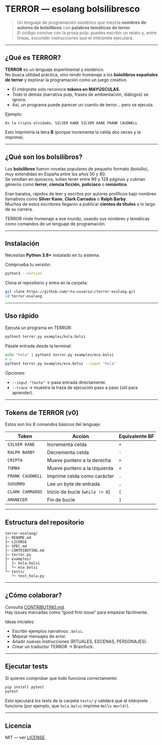 # TERROR — esolang bolsilibresco

> Un lenguaje de programación esotérico que mezcla **nombres de autores de bolsilibros** con **palabras temáticas de terror**.  
> El código convive con la prosa pulp: puedes escribir un relato y, entre líneas, esconder instrucciones que el intérprete ejecutará.

---

## ¿Qué es TERROR?
**TERROR** es un lenguaje experimental y esotérico.  
No busca utilidad práctica, sino rendir homenaje a los **bolsilibros españoles de terror** y explorar la programación como un juego creativo.

- El intérprete solo reconoce **tokens en MAYÚSCULAS**.  
- Todo lo demás (narrativa pulp, frases de ambientación, diálogos) se ignora.  
- Así, un programa puede parecer un cuento de terror... pero se ejecuta.

Ejemplo:

```text
En la cripta olvidada, SILVER KANE SILVER KANE FRANK CAUDWELL
```

Esto imprimiría la letra **B** (porque incrementa la celda dos veces y la imprime).

---

## ¿Qué son los bolsilibros?
Los **bolsilibros** fueron novelas populares de pequeño formato (bolsillo), muy extendidas en España entre los años 50 y 80.  
Se vendían en quioscos, solían tener entre 96 y 128 páginas y cubrían géneros como **terror**, **ciencia ficción**, **policíaco** o **romántico**.  

Eran baratos, rápidos de leer y escritos por autores prolíficos bajo nombres llamativos como **Silver Kane**, **Clark Carrados** o **Ralph Barby**.  
Muchos de estos escritores llegaron a publicar **cientos de títulos** a lo largo de su carrera.  

TERROR rinde homenaje a ese mundo, usando sus nombres y temáticas como comandos de un lenguaje de programación.

---

## Instalación
Necesitas **Python 3.8+** instalado en tu sistema.

Comprueba tu versión:
```bash
python3 --version
```

Clona el repositorio y entra en la carpeta:

```bash
git clone https://github.com/<tu-usuario>/terror-esolang.git
cd terror-esolang
```

---

## Uso rápido
Ejecuta un programa en TERROR:

```bash
python3 terror.py examples/hola.bolsi
```

Pásale entrada desde la terminal:

```bash
echo "hola" | python3 terror.py examples/eco.bolsi
# o
python3 terror.py examples/eco.bolsi --input "hola"
```

Opciones:
- `--input "texto"` → pasa entrada directamente.  
- `--trace` → muestra la traza de ejecución paso a paso (útil para aprender).  

---

## Tokens de TERROR (v0)
Estos son los 8 comandos básicos del lenguaje:

| Token            | Acción                          | Equivalente BF |
|------------------|---------------------------------|----------------|
| `SILVER KANE`    | Incrementa celda                | `+` |
| `RALPH BARBY`    | Decrementa celda                | `-` |
| `CRIPTA`         | Mueve puntero a la derecha      | `>` |
| `TUMBA`          | Mueve puntero a la izquierda    | `<` |
| `FRANK CAUDWELL` | Imprime celda como carácter     | `.` |
| `SUSURRO`        | Lee un byte de entrada          | `,` |
| `CLARK CARRADOS` | Inicio de bucle (`while != 0`)  | `[` |
| `AMANECER`       | Fin de bucle                    | `]` |

---

## Estructura del repositorio
```
terror-esolang/
├─ README.md
├─ LICENSE
├─ SPEC.md
├─ CONTRIBUTING.md
├─ terror.py
├─ examples/
│  ├─ hola.bolsi
│  └─ eco.bolsi
└─ tests/
   └─ test_hola.py
```

---

## ¿Cómo colaborar?
Consulta [CONTRIBUTING.md](./CONTRIBUTING.md).  
Hay issues marcadas como “good first issue” para empezar fácilmente.

Ideas iniciales:
- Escribir ejemplos narrativos `.bolsi`.  
- Mejorar mensajes de error.  
- Añadir nuevas instrucciones (RITUALES, ESCENAS, PERSONAJES).  
- Crear un traductor TERROR → Brainfuck.  

---

## Ejecutar tests
Si quieres comprobar que todo funciona correctamente:

```bash
pip install pytest
pytest
```

Esto ejecutará los tests de la carpeta `tests/` y validará que el intérprete funciona (por ejemplo, que `hola.bolsi` imprime `Hello World!`).

---

## Licencia
MIT — ver [LICENSE](./LICENSE).